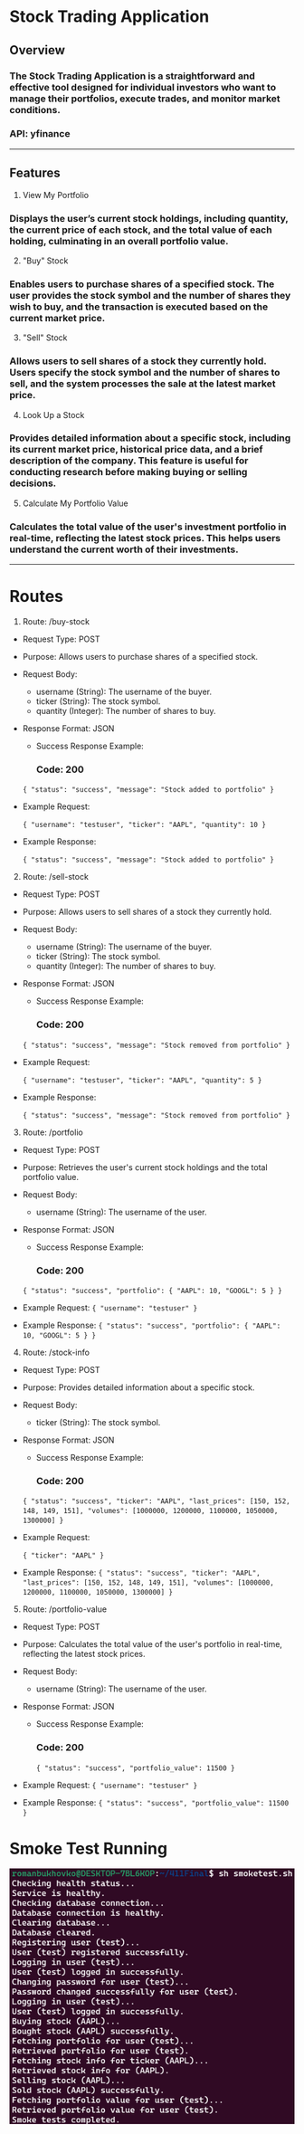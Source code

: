 # Stock Trading Application

## Overview
### The Stock Trading Application is a straightforward and effective tool designed for individual investors who want to manage their portfolios, execute trades, and monitor market conditions.

### API: yfinance 

------------------------------------------------------------------------------------------------------------------------------------------------------------------------------

## Features
1. View My Portfolio

### Displays the user’s current stock holdings, including quantity, the current price of each stock, and the total value of each holding, culminating in an overall portfolio value.

2. "Buy" Stock

### Enables users to purchase shares of a specified stock. The user provides the stock symbol and the number of shares they wish to buy, and the transaction is executed based on the current market price.

3. "Sell" Stock

### Allows users to sell shares of a stock they currently hold. Users specify the stock symbol and the number of shares to sell, and the system processes the sale at the latest market price.

4. Look Up a Stock

### Provides detailed information about a specific stock, including its current market price, historical price data, and a brief description of the company. This feature is useful for conducting research before making buying or selling decisions.

5. Calculate My Portfolio Value

### Calculates the total value of the user's investment portfolio in real-time, reflecting the latest stock prices. This helps users understand the current worth of their investments.

------------------------------------------------------------------------------------------------------------------------------------------------------------------------------

# Routes

1. Route: /buy-stock
  - Request Type: POST
  - Purpose: Allows users to purchase shares of a specified stock.
  - Request Body:
    - username (String): The username of the buyer.
    - ticker (String): The stock symbol. 
    - quantity (Integer): The number of shares to buy.
  - Response Format: JSON
    - Success Response Example:
      ### Code: 200
    `{
      "status": "success",
      "message": "Stock added to portfolio"
    }`

  - Example Request:

    `{
      "username": "testuser",
      "ticker": "AAPL",
      "quantity": 10
    }`

  - Example Response:

    `{
      "status": "success",
      "message": "Stock added to portfolio"
    }`


2. Route: /sell-stock
  - Request Type: POST
  - Purpose: Allows users to sell shares of a stock they currently hold.
  - Request Body:
    - username (String): The username of the buyer.
    - ticker (String): The stock symbol. 
    - quantity (Integer): The number of shares to buy.
  - Response Format: JSON
    - Success Response Example:
      ### Code: 200
    `{
      "status": "success",
      "message": "Stock removed from portfolio"
    }`

  - Example Request:

    `{
      "username": "testuser",
      "ticker": "AAPL",
      "quantity": 5
    }`

  - Example Response:

    `{
      "status": "success",
      "message": "Stock removed from portfolio"
    }`


3. Route: /portfolio
  - Request Type: POST
  - Purpose: Retrieves the user's current stock holdings and the total portfolio value.
  - Request Body: 
    - username (String): The username of the user.
  - Response Format: JSON
    - Success Response Example:
      ### Code: 200
    `{
      "status": "success",
      "portfolio": {
        "AAPL": 10,
        "GOOGL": 5
      }
    }`

  -  Example Request:
    `{
      "username": "testuser"
    }`

  - Example Response:
      `{
        "status": "success",
        "portfolio": {
          "AAPL": 10,
          "GOOGL": 5
        }
      }`


4. Route: /stock-info
  - Request Type: POST
  - Purpose: Provides detailed information about a specific stock.
  - Request Body: 
    - ticker (String): The stock symbol. 
  - Response Format: JSON
    - Success Response Example:
      ### Code: 200
    `{
      "status": "success",
      "ticker": "AAPL",
      "last_prices": [150, 152, 148, 149, 151],
      "volumes": [1000000, 1200000, 1100000, 1050000, 1300000]
    }`

  - Example Request:

    `{
      "ticker": "AAPL"
    }`

  - Example Response:
    `{
      "status": "success",
      "ticker": "AAPL",
      "last_prices": [150, 152, 148, 149, 151],
      "volumes": [1000000, 1200000, 1100000, 1050000, 1300000]
    }`


5. Route: /portfolio-value
  - Request Type: POST
  - Purpose: Calculates the total value of the user's portfolio in real-time, reflecting the latest stock prices.
  - Request Body: 
    - username (String): The username of the user.
  - Response Format: JSON
    - Success Response Example:
      ### Code: 200
      `{
        "status": "success",
        "portfolio_value": 11500
      }`

  - Example Request:
    `{
      "username": "testuser"
    }`

  - Example Response:
    `{
      "status": "success",
      "portfolio_value": 11500
    }`

# Smoke Test Running
![Smoke Test](images/smoketestim.png)
